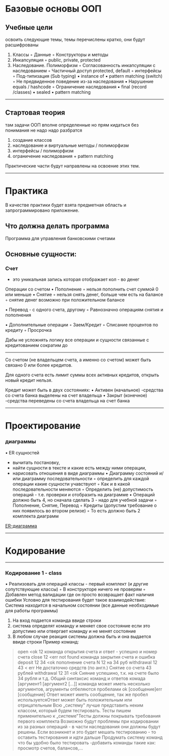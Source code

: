 # Базовые основы ООП

## Учебные цели

освоить следующие темы, темы перечислены кратко, они будут расшифрованы

1. Классы
   ◦ Данные
   ◦ Конструкторы и методы
2. Инкапсуляция
   ◦ public, private, protected
3. Наследование. Полиморфизм
   ◦ Согласованность инкапсуляции с наследованием
   ◦ Частичный доступ protected, default
   ◦ интерфейсы
   ◦ Под-типизация (Sub typing)
   ▪ instance of
   ▪ pattern matching (switch)
   ◦ Не предвиденное поведение из-за наследования
   ▪ Нарушение equals / hashcode
   ◦ Ограничение наследования
   ▪ final (record /classes)
   ▪ sealed
   • pattern matching

---

## Стартовая теория

там задачи ООП вполне определенные
но прям кидаться без понимания не надо
надо разбратся

1) создание классов
2) наследование и виртуальные методы / полиморфизм
3) интерфейсы / полиморфизм
4) ограничение наследования + pattern matching

Практические части будут направлены на освоение этих тем.

---

# Практика

В качестве практики будет взята предметная область и запрограммировано приложение.

## Что должна делать программа

Программа для управления банковскими счетами

## Основные сущности:

### Счет

- это уникальная запись которая отображает кол - во денег

Операции со счетом
• Пополнение
◦ нельзя пополнить счет суммой 0 или меньше
• Снятие
◦ нельзя снять денег, больше чем есть на балансе
◦ снятие денег возможно при положительном балансе

• Перевод - с одного счета, другому
◦ Равнозначно операциям снятия и пополнения

• Дополнительные операции
◦ Заем/Кредит
◦ Списание процентов по кредиту
◦ Просрочка

Дабы не усложнять логику все операции и сущности связанные с кредитованием
сократим до

---
Со счетом (не владельцем счета, а именно со счетом)
может быть связано 0 или более кредитов.

Для одного счета есть лимит суммы всех активных кредитов, открыть новый кредит нельзя.

Кредит может быть в двух состояниях:
• Активен (начальное) -средства со счета банка выделены на счет владельца
• Закрыт (конечное) -средства переведены со счета владельца на счет банка

---

# Проектирование


### диаграммы

• ER сущностей

- вычитать постановку,
- найти сущности в тексте и какие есть между ними операции,
- нарисовать отношения в виде диаграммы
  • Диаграмму состояний и/или диаграмму последовательности
  ◦ определить для каждой операции какие сущности учавствуют
  ◦ Как и в какой последовательности меняются
  ◦ Определить (не) допустимость операций - т.е. проверки и отобразить на диаграмме
  • Операций должно быть 4, но сначала сделать 3 - надо для учебной задачи
  ◦ Пополнение, Снятие, Перевод
  ◦ Кредиты (допустим требование о них появилось во втором релизе)
  ◦ То есть должно быть 2 комплекта диаграмм

[ER-диаграмма](er-diagram-financial-entities.md)

---

# Кодирование
---

### Кодирование 1 - class

• Реализовать для операций классы - первый комплект (и другие сопутствующие классы)
◦ В конструкторе ничего не проверям
◦ Добавлен метод валидации где он просто возвращает факт наличия ошибки
Условно для тестирования будет такое взаимодействие:
Система находится в начальном состоянии (все данные необходимые для работы программы)

1. На вход подается команда ввиде строки
2. система определят команду и меняет свое состояние если это допустимо или отвергает команду и не менят состояние
3. В любом случае реакция системы должна быть и она выдается ввиде строки
   Пример команд:

> open
<ok 12
> команда открытия счета и ответ - успешно и номер счета
> close 12
<err not found
> команда закрытия счета и ошибка
> deposit 12 34
<ok
> пополнение счета N 12 на 34 руб
> withdrawal 12 43
< err Не достаточно средств (по англ.)
> Снятие со счета 43 рублей
> withdrawal 12 31
<ok
> Сияние успешино, т.к. на счете было 34 рубля
> и т.д.
> Общий синтаксис команд и ответов
> комада [аргумент1 [аргумент2 [...]]
> команда может иметь несколько аргументов, агрументы отбеляются пробелами
> ok [сообщение]err [сообщение]
> Ответ может иметь сообщение, так же пробел используетсяОтвет может быть положительным или отрицательным
> Всю „систему" лучше представить неким классом, который будем тестировать.
> Тесты пишем применительно к „системе"Тесты должны покрывать требования первого комплекта
> Возможно будут проблемы при кодировании из за разных операций - в части наследования они должны будут решены. Если
> возникнет и это будет мешать тестированию - то оставить тестирования и идти дальше
> Продумать систему команд что бы удобно было тестировать -добавить команды такие как: просмотр счетов, балансов,...
